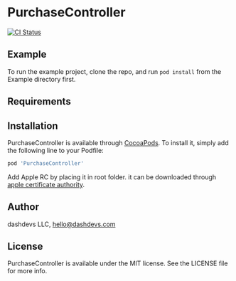 # PurchaseController

[![CI Status](https://travis-ci.com/dashdevs/PurchaseController.svg?branch=master)](https://travis-ci.com/dashdevs/PurchaseController)


## Example

To run the example project, clone the repo, and run `pod install` from the Example directory first.

## Requirements

## Installation

PurchaseController is available through [CocoaPods](https://cocoapods.org). To install
it, simply add the following line to your Podfile:

```ruby
pod 'PurchaseController'
```
Add Apple RC by placing it in root folder. it can be downloaded  through [apple certificate authority](https://www.apple.com/certificateauthority/).

## Author

dashdevs LLC, hello@dashdevs.com

## License

PurchaseController is available under the MIT license. See the LICENSE file for more info.
